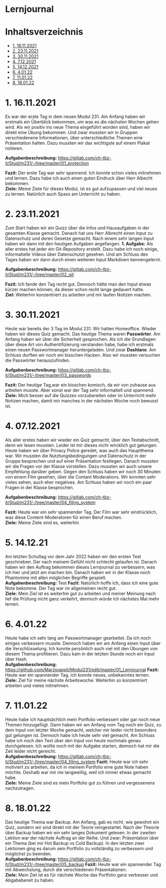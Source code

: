 # Lernjournal  

# Inhaltsverzeichnis  
- [1. 16.11.2021](#1-16112021)
- [2. 23.11.2021](#2-23112021)
- [3. 30.11.2021](#3-30112021)
- [4. 7.12.2021](#4-07122021)
- [5. 14.12.2021](#5-141221)
- [6. 4.01.22](#6-40122)
- [7. 11.01.22](#7-110122)
- [8. 18.01.22](#8-180122)

# 1. 16.11.2021

Es war der erste Tag in dem neuen Modul 231. Am Anfang haben wir erstmals ein Überblick bekommen, um was es die nächsten Wochen gehen wird. Als wir positiv ins neue Thema eingeführt worden sind, haben wir direkt eine Übung bekommen. Und zwar mussten wir in Gruppen verschiedenene Informationen, über unterschiedliche Themen eine Präsentation halten. Dazu mussten wir das wichtigste auf einem Plakat notieren. 

**Aufgabenbeschreibung:** https://gitlab.com/ch-tbz-it/Stud/m231/-/tree/master/01_protection

**Fazit:** Der erste Tag war sehr spannend. Ich konnte schon vieles mitnehmen und lernen. Dazu habe ich auch einen guten Eindruck über Herr Albecht bekommen. <br>
**Ziele:** Meine Ziele für dieses Modul, ist es gut aufzupassen und viel neues zu lernen. Natürlich auch Spass am Unterricht zu haben.

# 2. 23.11.2021

Zum Start haben wir ein Quizz über die Infos und Hausaufgaben in der gesamten Klasse gemacht. Danach hat uns Herr Albrecht einen Input zu Datenschutz und deren Gesetze gemacht. Nach einem sehr langen Input haben wir dann mit den heutigen Aufgaben angefangen. **1. Aufgabe:** Als aller erstes hat jeder ein Git-Repository erstellt. Dazu habe ich noch einige, informatielle Videos über Datenschutzt gesehen. Und am Schluss des Tages haben wir dann durch einen weiteren Input Markdown kennengelernt. 

**Aufgabenbeschreibung:** https://gitlab.com/ch-tbz-it/Stud/m231/-/tree/master/02_git

**Fazit:** Ich fande den Tag recht gut. Dennoch hätte man den Input etwas kürzer machen können, da dieser schon recht lange gedauert hatte.<br>
**Ziel:**  Weiterhin konzentriert zu arbeiten und mir laufen Notizen machen.

# 3. 30.11.2021

Heute war bereits der 3 Tag im Modul 231. Wir hatten Homeoffice. Wieder haben wir dieses Quiz gemacht. Das heutige Thema waren **Passwörter**. Am Anfang haben wir über die Sicherheit gesprochen. Als ich die Grundlagen über diese Art von Authentifizierung verstanden habe, habe ich erstmals einen neuen Passwortmanager heruntergeladen. Und zwar **Dashlane**. Am Schluss durften wir noch ein bisschen Hacken. Also wir mussten versuchen die Passwörter herauszufinden. 

**Aufgabenbeschreibung:** https://gitlab.com/ch-tbz-it/Stud/m231/-/tree/master/03_passwords

**Fazit:** Der heutige Tag,war ein bisschen komisch, da wir von zuhause aus arbeiten musste. Aber sonst war der Tag sehr informatiell und spannend. <br>
**Ziele:** Mich besser auf die Quizzes vorzubereiten oder im Unterricht mehr Notizen machen, damit mir manches in der nächsten Woche noch bewusst ist.

# 4. 07.12.2021
Als aller erstes haben wir wieder ein Quiz gemacht, über den Textabschnitt, denn wir lesen mussten. Leider ist mir dieses nicht wircklich gut gelungen. 
Heute haben wir über Privacy Police geredet, was auch das Hauptthema war. Wir mussten die Nutztungsbedingungen und Datenschutz in der Gruppe besprechen und auf einer 
Präsentation festlegen. Danach mussten wir die Fragen vor der Klasse vorstellen. Dazu mussten wir auch unsere Empfehlung darüber geben. Gegen den Schluss haben wir noch 30 Minuten 
von einem Film gesehen, über die Contant Moderations. Wir konnten sehr vieles sehen, auch eher negatives. Am Schluss haben wir noch ein paar Fragen in der Klasse besprochen.

**Aufgabenbeschreibung:** https://gitlab.com/ch-tbz-it/Stud/m231/-/tree/master/04_filing_system

**Fazit:** Heute war ein sehr spannender Tag. Der Film war sehr eindrücklich, was diese Content-Moderatoren für einen Beruf machen. <br>
**Ziele:** Meine Ziele sind es, weiterhin 

# 5. 14.12.21
Am letzten Schultag vor dem Jahr 2022 haben wir den ersten Test geschrieben. Der nach meinem Gefühl nicht schlecht gelaufen ist. Danach haben wir den Auftrag bekommen dieses Lernjournal zu verbessern, was ich hier und jetzt am machen bin. Danach haben wir in der Klasse noch Phantomine mit allen möglichen Begriffe gespielt. <br>
**Aufgabenbeschreibung:** Test
**Fazit:** Natürlich hoffe ich, dass ich eine gute Note bekomme. Der Tag war im allgemeinen recht gut. <br>
**Ziele:** Mein Ziel ist es weiterhin gut zu arbeiten und meiner Meinung nach lief die Prüfung nicht ganz verkehrt, dennoch würde ich nächstes Mal mehr lernen. 

# 6. 4.01.22
Heute habe ich sehr lang am Passwortmanager gearbeitet. Da ich noch einiges verbessern musste. Dennoch haben wir am Anfang einen Input über die Verschlüsselung. Ich konnte persönlich auch viel mit den Übungen von diesem Thema profitieren. Dazu kam in der letzten Stunde noch ein Input über Hash. <br>
**Aufgabenbeschreibung:** https://github.com/Marzioappli/Modul231/edit/master/01_Lernjournal
**Fazit:** Heute war ein spannender Tag, ich konnte neues, unbekanntes lernen. <br>
**Ziele:** Ziel für meine nächste Arbeitswoche: Weiterhin so konzentriert arbeiten und vieles mitnehmen. 

# 7. 11.01.22
Heute habe ich hauptsächlich mein Portfolio verbessert oder gar noch neue Themen hinzugefügt. Dann haben wir am Anfang vom Tag noch ein Quiz, zu dem Input von letzter Woche gemacht, welcher mir leider nicht besonders gut gelungen ist. Dennoch habe ich heute sehr viel gemacht. Am Schluss habe ich noch den Text über den Input von heute nochmals genau durchgelesen. Ich wollte noch mit der Aufgabe starten, dennoch hat mir die Zeit leider nicht gereicht. <br>
**Aufgabenbeschreibung:** https://gitlab.com/ch-tbz-it/Stud/m231/-/tree/master/04_filing_system
**Fazit:** Heute war ich sehr motiviert zu arbeiten, da ich in meinem Portfolio eine gute Note haben möchte. Deshalb war mir nie langweillig, weil ich immer etwas gemacht habe. <br>
**Ziele:** Meine Ziele sind es mein Portfolio gut zu führen und vergessenens nachzutragen.

# 8. 18.01.22
Das heutige Thema war Backup. Am Anfang, gab es nicht, wie gewohnt ein Quiz, sondern wir sind direkt mit der Teorie reingestartet. Nach der Theorie über Backup haben wir ein sehr langes Dokument gelesen. In der zweiten Lektion war der nächste Auftrag an der Reihe. Und zwar: Präsentation über ein Thema (bei mir Hot Backup vs Cold Backup). In den letzten zwei Lektionen ging es darum sein Portfolio zu vollständig zu verbessern und möglichst zu beenden. <br>
**Aufgabenbeschreibung:** https://gitlab.com/ch-tbz-it/Stud/m231/-/tree/master/05_backup
**Fazit:** Heute war ein spannender Tag mit Abwechslung, durch die verschiedenen Präsentationen. <br>
**Ziele:** Mein Ziel ist es für nächste Woche das Portfolio ganz verbesser und Abgabebereit zu haben.
